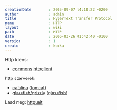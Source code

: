```yaml
---
creationDate        : 2005-09-07 14:18:22 +0200 
author              : admin 
title               : HyperText Transfer Protocol 
name                : HTTP 
layout              : wiki 
path                : HTTP 
date                : 2006-03-26 01:42:40 +0100 
version             : 1 
creator             : kocka 
---
```

Http kliens:

*   [commons](commons.html) [httpclient](Missing.html)

http szerverek:

*   [catalina](Missing.html) ([tomcat](tomcat.html))
*   [glassfish/grizzly](Missing.html) ([glassfish](glassfish.html))

Lasd meg: [httpunit](httpunit.html)
